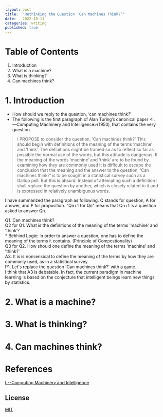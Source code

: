 ```yaml
---
layout: post
title:  "Rethinking the Question ‘Can Machines Think?’"
date:   2022-10-11
categories: writing
published: true
---
```

# Table of Contents
1. Introduction
2. What is a machine?
3. What is thinking?
4. Can machines think?

# 1. Introduction
* How should we reply to the question, ‘can machines think?’
* The following is the first paragraph of Alan Turing’s canonical paper <I.—Computing Machinery and Intelligence>(1950), that contains the very question.

> I PROPOSE to consider the question, ‘Can machines think?’ This should begin with definitions of the meaning of the terms ‘machine’ and ‘think’. The definitions might be framed so as to reflect so far as possible the normal use of the words, but this attitude is dangerous. If the meaning of the words ‘machine’ and ‘think’ are to be found by examining how they are commonly used it is difficult to escape the conclusion that the meaning and the answer to the question, ‘Can machines think?’ is to be sought in a statistical survey such as a Gallup poll. But this is absurd. Instead of attempting such a definition I shall replace the question by another, which is closely related to it and is expressed in relatively unambiguous words.

I have summarized the paragraph as following. Q stands for question, A for answer, and P for proposition. "Qn+1 for Qn" means that Qn+1 is a question asked to answer Qn.  

Q1. Can machines think?
<br>Q2 for Q1. What is the definitions of the meaning of the terms 'machine' and 'think'?
  <br>* Behhind Logic: In order to answer a question, one has to define the meaning of the terms it contains. (Principle of Compostionality)
<br>Q3 for Q2. How should one define the meaning of the terms 'machine' and 'think?'
<br>A3. It is is nonsensical to define the meaning of the terms by how they are commonly used, as in a statistical survey.
<br>P1. Let's replace the question 'Can machines think?' with a game.
<br>I think that A3 is debatable. In fact, the current paradigm in machine learning is based on the conjecture that intelligent beings learn new things by statistics. 

# 2. What is a machine?

# 3. What is thinking?

# 4. Can machines think?

# References
[I.--Computing Machinery and Intelligence](https://academic.oup.com/mind/article/LIX/236/433/986238)

<!-- %enddocs -->

## License

[MIT](./LICENSE)
